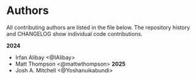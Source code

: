 # Authors

All contributing authors are listed in the file below.
The repository history and CHANGELOG show individual code contributions.

<!--
The rules for this file:
  * Authors are sorted chronologically, earliest to latest
  * Please format it each entry as "Preferred name <GitHub username>"
  * Your preferred name is whatever you wish to go by --
    it does *not* have to be your legal name!
  * Please start a new section for each new year
  * Don't ever delete anything
-->

**2024**
- Irfan Alibay <@IAlibay>
- Matt Thompson <@mattwthompson>
**2025**
- Josh A. Mitchell <@Yoshanuikabundi>
